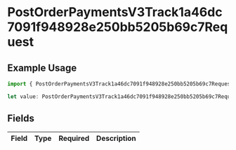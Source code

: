 # PostOrderPaymentsV3Track1a46dc7091f948928e250bb5205b69c7Request

## Example Usage

```typescript
import { PostOrderPaymentsV3Track1a46dc7091f948928e250bb5205b69c7Request } from "@dhaba/safepay-ts/models/operations";

let value: PostOrderPaymentsV3Track1a46dc7091f948928e250bb5205b69c7Request = {};
```

## Fields

| Field       | Type        | Required    | Description |
| ----------- | ----------- | ----------- | ----------- |